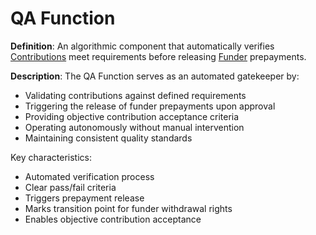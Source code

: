 # QA Function

**Definition**: An algorithmic component that automatically verifies
[Contributions](contribution.md) meet requirements before releasing
[Funder](actor-funder.md) prepayments.

**Description**: The QA Function serves as an automated gatekeeper by:

- Validating contributions against defined requirements
- Triggering the release of funder prepayments upon approval
- Providing objective contribution acceptance criteria
- Operating autonomously without manual intervention
- Maintaining consistent quality standards

Key characteristics:

- Automated verification process
- Clear pass/fail criteria
- Triggers prepayment release
- Marks transition point for funder withdrawal rights
- Enables objective contribution acceptance
